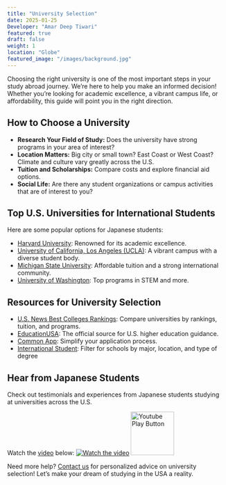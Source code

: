 ```yaml
---
title: "University Selection"
date: 2025-01-25
Developer: "Amar Deep Tiwari"
featured: true
draft: false
weight: 1
location: "Globe"
featured_image: "/images/background.jpg"
---
```



Choosing the right university is one of the most important steps in your study abroad journey. We’re here to help you make an informed decision! Whether you’re looking for academic excellence, a vibrant campus life, or affordability, this guide will point you in the right direction.
## How to Choose a University
- **Research Your Field of Study:** Does the university have strong programs in your area of interest?
- **Location Matters:** Big city or small town? East Coast or West Coast? Climate and culture vary greatly across the U.S.
- **Tuition and Scholarships:** Compare costs and explore financial aid options.
- **Social Life:** Are there any student organizations or campus activities that are of interest to you?
## Top U.S. Universities for International Students
Here are some popular options for Japanese students:
- [Harvard University](https://www.harvard.edu): Renowned for its academic excellence.
- [University of California, Los Angeles (UCLA)](https://www.ucla.edu): A vibrant campus with a diverse student body.
- [Michigan State University](https://msu.edu): Affordable tuition and a strong international community.
- [University of Washington](https://www.washington.edu): Top programs in STEM and more.
## Resources for University Selection
- [U.S. News Best Colleges Rankings](https://www.usnews.com/best-colleges): Compare universities by rankings, tuition, and programs.
- [EducationUSA](https://educationusa.state.gov): The official source for U.S. higher education guidance.
- [Common App](https://www.commonapp.org): Simplify your application process.
- [International Student](https://www.internationalstudent.com/school-search/usa/): Filter for schools by major, location, and type of degree
## Hear from Japanese Students
Check out testimonials and experiences from Japanese students studying at universities across the U.S.

Watch the [video](https://youtu.be/WqVAZXrqiAI) below:
[![Watch the video](https://img.youtube.com/vi/WqVAZXrqiAI/maxresdefault.jpg)](https://youtu.be/WqVAZXrqiAI)
<img src="https://www.freepnglogos.com/uploads/youtube-play-button-png/youtube-play-button-file-youtube-play-buttom-icon-svg-wikimedia-commons-8.png" alt="Youtube Play Button" width="100" height="100">

Need more help? [Contact us](https://japan-usa-study.github.io/resources/) for personalized advice on university selection! Let’s make your dream of studying in the USA a reality.

<!--more-->